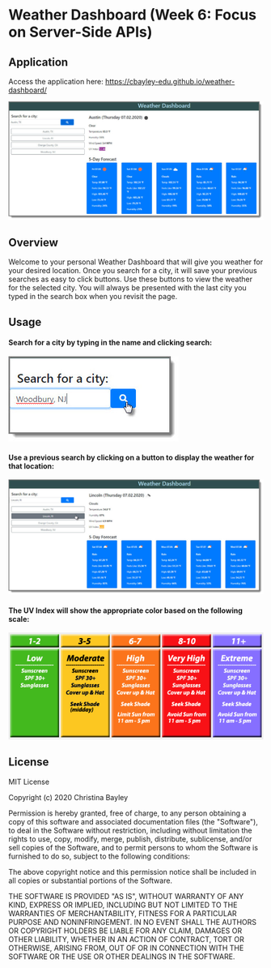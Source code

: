 # Weather Dashboard (Week 6: Focus on Server-Side APIs)

## Application
Access the application here: https://cbayley-edu.github.io/weather-dashboard/

   ![weather dashboard](./assets/imgs/weather-dashboard.jpg)

## Overview
Welcome to your personal Weather Dashboard that will give you weather for your desired location. Once you search for a city, it will save your previous searches as easy to click buttons. Use these buttons to view the weather for the selected city. You will always be presented with the last city you typed in the search box when you revisit the page.

## Usage

#### Search for a city by typing in the name and clicking search:
   ![city search](./assets/imgs/city-search.jpg)

#### Use a previous search by clicking on a button to display the weather for that location:
   ![previous city search](./assets/imgs/view-previous-search.jpg)

#### The UV Index will show the appropriate color based on the following scale:
   ![uv index scale](./assets/imgs/uv-index-desc.gif)

## License
MIT License

Copyright (c) 2020 Christina Bayley

Permission is hereby granted, free of charge, to any person obtaining a copy
of this software and associated documentation files (the "Software"), to deal
in the Software without restriction, including without limitation the rights
to use, copy, modify, merge, publish, distribute, sublicense, and/or sell
copies of the Software, and to permit persons to whom the Software is
furnished to do so, subject to the following conditions:

The above copyright notice and this permission notice shall be included in all
copies or substantial portions of the Software.

THE SOFTWARE IS PROVIDED "AS IS", WITHOUT WARRANTY OF ANY KIND, EXPRESS OR
IMPLIED, INCLUDING BUT NOT LIMITED TO THE WARRANTIES OF MERCHANTABILITY,
FITNESS FOR A PARTICULAR PURPOSE AND NONINFRINGEMENT. IN NO EVENT SHALL THE
AUTHORS OR COPYRIGHT HOLDERS BE LIABLE FOR ANY CLAIM, DAMAGES OR OTHER
LIABILITY, WHETHER IN AN ACTION OF CONTRACT, TORT OR OTHERWISE, ARISING FROM,
OUT OF OR IN CONNECTION WITH THE SOFTWARE OR THE USE OR OTHER DEALINGS IN THE
SOFTWARE.